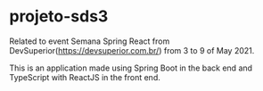 # projeto-sds3

Related to event Semana Spring React from DevSuperior(https://devsuperior.com.br/) from 3 to 9 of May 2021.

This is an application made using Spring Boot in the back end and TypeScript with ReactJS in the front end.
